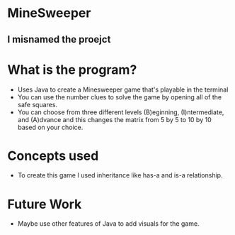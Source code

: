 # MineSweeper

## I misnamed the proejct

# What is the program?
* Uses Java to create a Minesweeper game that's playable in the terminal
* You can use the number clues to solve the game by opening all of the safe squares.
* You can choose from three different levels (B)eginning, (I)ntermediate, and (A)dvance and this changes the matrix from 5 by 5 to 10 by 10 based on your choice.
  

# Concepts used
* To create this game I used inheritance like has-a and is-a relationship.

# Future Work
* Maybe use other features of Java to add visuals for the game. 
